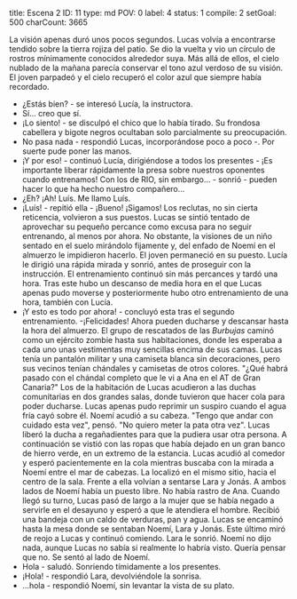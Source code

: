 title:          Escena 2
ID:             11
type:           md
POV:            0
label:          4
status:         1
compile:        2
setGoal:        500
charCount:      3665


La visión apenas duró unos pocos segundos. Lucas volvía a encontrarse tendido sobre la tierra rojiza del patio.
Se dio la vuelta y vio un círculo de rostros mínimamente conocidos alrededor suya. Más allá de ellos, el cielo nublado de la mañana parecía conservar el tono azul verdoso de su visión. El joven parpadeó y el cielo recuperó el color azul que siempre había recordado.
- ¿Estás bien? - se interesó Lucía, la instructora.
- Sí... creo que sí.
- ¡Lo siento! - se disculpó el chico que lo había tirado. Su frondosa cabellera y bigote negros ocultaban solo parcialmente su preocupación.
- No pasa nada - respondió Lucas, incorporándose poco a poco -. Por suerte pude poner las manos.
- ¡Y por eso! - continuó Lucía, dirigiéndose a todos los presentes - ¡Es importante liberar rápidamente la presa sobre nuestros oponentes cuando entrenamos! Con los de RIO, sin embargo... - sonrió - pueden hacer lo que ha hecho nuestro compañero...
- ¿Eh? ¡Ah! Luís. Me llamo Luís.
- ¡Luís! - repitió ella - ¡Bueno! ¡Sigamos!
Los reclutas, no sin cierta reticencia, volvieron a sus puestos. Lucas se sintió tentado de aprovechar su pequeño percance como excusa para no seguir entrenando, al menos por ahora. No obstante, la visiones de un niño sentado en el suelo mirándolo fijamente y, del enfado de Noemí en el almuerzo le impidieron hacerlo.
El joven permaneció en su puesto. Lucía le dirigió una rápida mirada y sonrió, antes de proseguir con la instrucción.
El entrenamiento continuó sin más percances y tardó una hora. Tras este hubo un descanso de media hora en el que Lucas apenas pudo moverse y posteriormente hubo otro entrenamiento de una hora, también con Lucía.
- ¡Y esto es todo por ahora! - concluyó esta tras el segundo entrenamiento. -¡Felicidades! Ahora pueden ducharse y descansar hasta la hora del almuerzo.
El grupo de rescatados de las *Burbujas* caminó como un ejército zombie hasta sus habitaciones, donde les esperaba a cada uno unas vestimentas muy sencillas encima de sus camas. Lucas tenía un pantalón militar y una camiseta blanca sin decoraciones, pero sus vecinos tenían chándales y camisetas de otros colores. "¿Qué habrá pasado con el chándal completo que le vi a Ana en el AT de Gran Canaria?"
Los de la habitación de Lucas acudieron a las duchas comunitarias en dos grandes salas, donde tuvieron que hacer cola para poder ducharse. Lucas apenas pudo reprimir un suspiro cuando el agua fría cayó sobre él.
Noemí acudió a su cabeza. "Tengo que andar con cuidado esta vez", pensó. "No quiero meter la pata otra vez".
Lucas liberó la ducha a regañadientes para que la pudiera usar otra persona. A continuación se vistió con las ropas que había dejado en un gran banco de hierro verde, en un extremo de la estancia.
Lucas acudió al comedor y esperó pacientemente en la cola mientras buscaba con la mirada a Noemí entre el mar de cabezas. La localizó en el mismo sitio, hacia el centro de la sala. Frente a ella volvían a sentarse Lara y Jonás. A ambos lados de Noemí había un puesto libre. No había rastro de Ana.
Cuando llegó su turno, Lucas pasó de largo a la mujer que se había negado a servirle en el desayuno y esperó a que le atendiera el hombre. Recibió una bandeja con un caldo de verduras, pan y agua.
Lucas se encaminó hasta la mesa donde se sentaban Noemí, Lara y Jonás. Este último miró de reojo a Lucas y continuó comiendo. Lara le sonrió. Noemí no dijo nada, aunque Lucas no sabía si realmente lo habría visto. Quería pensar que no.
Se sentó al lado de Noemí.
- Hola - saludó. Sonriendo tímidamente a los presentes.
- ¡Hola! - respondió Lara, devolviéndole la sonrisa.
- ...hola - respondió Noemí, sin levantar la vista de su plato.